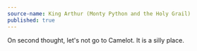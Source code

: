 ```yaml
---
source-name: King Arthur (Monty Python and the Holy Grail)
published: true
---
```


<p>On second thought, let's not go to Camelot. It is a silly place.</p>


